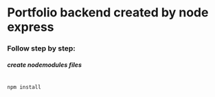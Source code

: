 # Portfolio backend created by node express

### Follow step by step:

##### create nodemodules files

```

npm install
```

